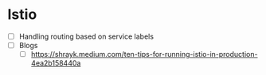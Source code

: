 # Istio

- [ ] Handling routing based on service labels
- [ ] Blogs
   - [ ] https://shrayk.medium.com/ten-tips-for-running-istio-in-production-4ea2b158440a
